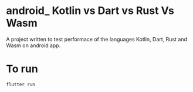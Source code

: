 # android_ Kotlin vs Dart vs Rust Vs Wasm

A project written to test performace of the languages Kotlin, Dart, Rust and Wasm on android app.



# To run

```sh
flutter run
```

